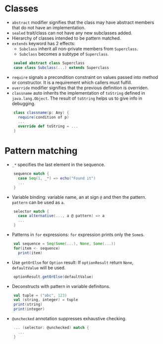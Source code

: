 Classes
=======

- `abstract` modifier signifies that the class may have abstract members that do 
not have an implementation.
- `sealed` trait/class can not have any new subclasses added.
- Hierarchy of classes intended to be pattern matched.
- `extends` keyword has 2 effects: 
  - `Subclass` inherit all non-private members from `Superclass`.
  - `Subclass` becomes a subtype of `Superclass`.

```scala
    sealed abstract class Superclass
    case class Subclass(...) extends Superclass
```

- `require` signals a precondition constraint on values passed into method or 
constructor. It is a requirement which callers must fulfill.
- `override` modifier signifies that the previous definition is overriden.
- `classname` auto inherits the implementation of `toString` defined in 
`java.lang.Object`. The result of `toString` helps us to give info in debugging.  

```scala
    class classname(p: Any) {
      require(condition of p)
      ...
      override def toString = ...
    }
```

Pattern matching
================

- `_*` specifies the last element in the sequence.

```scala
    sequence match {
      case Seq(1, _*) => echo("Found it")
      ...
    }
```

- Variable binding: variable name, an at sign `@` and then the pattern. 
`pattern` can be used as `a`.

```scala
    selector match {
      case alternative(..., a @ pattern) => a
      ...
    }
```

- Patterns in `for` expressions: `for` expression prints only the `Some`s.

```scala
    val sequence = Seq(Some(...), None, Some(...))
    for(item <- sequence)
      print(item)
```

- Use `getOrElse` for `Option` result: If `optionResult` return `None`, 
`defaultValue` will be used.

```scala
    optionResult.getOrElse(defaultValue)
```

- Deconstructs with pattern in variable definitons.

```scala
    val tuple = ("abc", 123)
    val (string, integer) = tuple  
    print(string)
    print(integer)
```

- `@unchecked` annotation suppresses exhaustive checking.

```scala
    ... (selector: @unchecked) match {
      ...
    }
```
